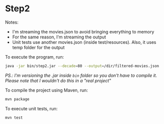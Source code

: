# Step2

Notes:
- I'm streaming the movies.json to avoid bringing everything to memory
- For the same reason, I'm streaming the output
- Unit tests use another movies.json (inside test/resources). Also, it uses temp folder for the output

To execute the program, run:
```sh
java -jar bin/step2.jar --decade=80 --output=/dir/filtered-movies.json
```
_PS.: I'm versioning the .jar inside `bin` folder so you don't have to compile it. Please note that I wouldn't do this in a "real project"_

To compile the project using Maven, run:
```sh
mvn package
```

To execute unit tests, run:
```sh
mvn test
```